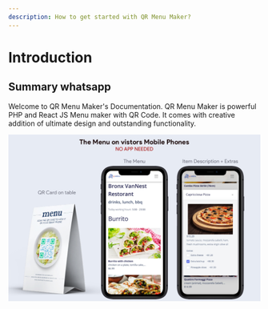 ```yaml
---
description: How to get started with QR Menu Maker?
---
```


# Introduction

## Summary whatsapp

Welcome to QR Menu Maker's Documentation. QR Menu Maker is powerful PHP and React JS Menu maker with QR Code. It comes with creative addition of ultimate design and outstanding functionality.



![](.gitbook/assets/sc0.jpg)


